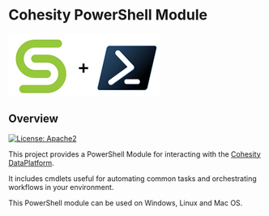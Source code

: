# Cohesity PowerShell Module

![](assets/cohesity_powershell.png)

## Overview
[![License: Apache2](https://img.shields.io/hexpm/l/plug.svg?style=flat-square)](https://github.com/cohesity/cohesity-powershell-module/blob/master/LICENSE)

This project provides a PowerShell Module for interacting with the [Cohesity DataPlatform](https://www.cohesity.com/products/data-platform).

It includes cmdlets useful for automating common tasks and orchestrating workflows in your environment.

This PowerShell module can be used on Windows, Linux and Mac OS.
